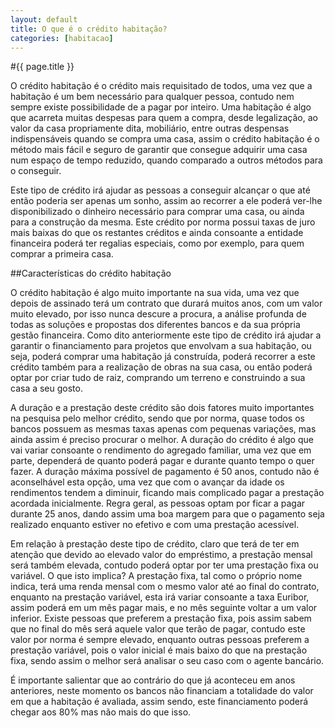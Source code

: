 ```yaml
---
layout: default
title: O que é o crédito habitação?
categories: [habitacao]
---
```


#{{ page.title }}

O crédito habitação é o crédito mais requisitado de todos, uma vez que a habitação é um bem necessário para qualquer pessoa, contudo nem sempre existe possibilidade de a pagar por inteiro. Uma habitação é algo que acarreta muitas despesas para quem a compra, desde legalização, ao valor da casa propriamente dita, mobiliário, entre outras despensas indispensáveis quando se compra uma casa, assim o crédito habitação é o método mais fácil e seguro de garantir que consegue adquirir uma casa num espaço de tempo reduzido, quando comparado a outros métodos para o conseguir.

Este tipo de crédito irá ajudar as pessoas a conseguir alcançar o que até então poderia ser apenas um sonho, assim ao recorrer a ele poderá ver-lhe disponibilizado o dinheiro necessário para comprar uma casa, ou ainda para a construção da mesma. Este crédito por norma possui taxas de juro mais baixas do que os restantes créditos e ainda consoante a entidade financeira poderá ter regalias especiais, como por exemplo, para quem comprar a primeira casa.

##Características do crédito habitação

O crédito habitação é algo muito importante na sua vida, uma vez que depois de assinado terá um contrato que durará muitos anos, com um valor muito elevado, por isso nunca descure a procura, a análise profunda de todas as soluções e propostas dos diferentes bancos e da sua própria gestão financeira. Como dito anteriormente este tipo de crédito irá ajudar a garantir o financiamento para projetos que envolvam a sua habitação, ou seja, poderá comprar uma habitação já construída, poderá recorrer a este crédito também para a realização de obras na sua casa, ou então poderá optar por criar tudo de raiz, comprando um terreno e construindo a sua casa a seu gosto.

A duração e a prestação deste crédito são dois fatores muito importantes na pesquisa pelo melhor crédito, sendo que por norma, quase todos os bancos possuem as mesmas taxas apenas com pequenas variações, mas ainda assim é preciso procurar o melhor. A duração do crédito é algo que vai variar consoante o rendimento do agregado familiar, uma vez que em parte, dependerá de quanto poderá pagar e durante quanto tempo o quer fazer. A duração máxima possível de pagamento é 50 anos, contudo não é aconselhável esta opção, uma vez que com o avançar da idade os rendimentos tendem a diminuir, ficando mais complicado pagar a prestação acordada inicialmente. Regra geral, as pessoas optam por ficar a pagar durante 25 anos, dando assim uma boa margem para que o pagamento seja realizado enquanto estiver no efetivo e com uma prestação acessível.

Em relação à prestação deste tipo de crédito, claro que terá de ter em atenção que devido ao elevado valor do empréstimo, a prestação mensal será também elevada, contudo poderá optar por ter uma prestação fixa ou variável. O que isto implica? A prestação fixa, tal como o próprio nome indica, terá uma renda mensal com o mesmo valor até ao final do contrato, enquanto na prestação variável, esta irá variar consoante a taxa Euribor, assim poderá em um mês pagar mais, e no mês seguinte voltar a um valor inferior. Existe pessoas que preferem a prestação fixa, pois assim sabem que no final do mês será aquele valor que terão de pagar, contudo este valor por norma é sempre elevado, enquanto outras pessoas preferem a prestação variável, pois o valor inicial é mais baixo do que na prestação fixa, sendo assim o melhor será analisar o seu caso com o agente bancário.

É importante salientar que ao contrário do que já aconteceu em anos anteriores, neste momento os bancos não financiam a totalidade do valor em que a habitação é avaliada, assim sendo, este financiamento poderá chegar aos 80% mas não mais do que isso.
